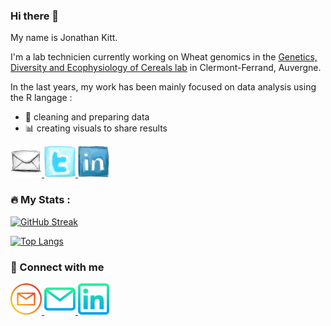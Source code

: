 ### Hi there 👋

My name is Jonathan Kitt.

I'm a lab technicien currently working on Wheat genomics in the [Genetics, Diversity and Ecophysiology of Cereals lab](https://eng-umr1095.clermont.hub.inrae.fr/) in Clermont-Ferrand, Auvergne.

In the last years, my work has been mainly focused on data analysis using the R langage : 

* 🧹 cleaning and preparing data
* 📊 creating visuals to share results



<a href="mailto:jonathan.kitt@protonmail.com">
  <img height="50" src="https://github.com/KittJonathan/KittJonathan/blob/main/images/66747_email_icon.png"/>
</a>
<a href="https://twitter.com/KittJonathan">
  <img height="50" src="https://github.com/KittJonathan/KittJonathan/blob/main/images/56285_twitter_icon.png"/>
</a>
<a href="https://www.linkedin.com/in/jonathan-kitt-aa57751a3/">
  <img height="50" src="https://github.com/KittJonathan/KittJonathan/blob/main/images/56279_linkedin_icon.png"/>
</a>

<!--
**KittJonathan/KittJonathan** is a ✨ _special_ ✨ repository because its `README.md` (this file) appears on your GitHub profile.

Here are some ideas to get you started:

- 🔭 I’m currently working on ...
- 🌱 I’m currently learning ...
- 👯 I’m looking to collaborate on ...
- 🤔 I’m looking for help with ...
- 💬 Ask me about ...
- 📫 How to reach me: ...
- 😄 Pronouns: ...
- ⚡ Fun fact: ...
-->

### :fire: My Stats :

[![GitHub Streak](http://github-readme-streak-stats.herokuapp.com?user=KittJonathan&theme=dark&background=000000theme=dark&exclude_days=Sun%2CSat&fire=6ACCF3&ring=6ACCF3)](https://git.io/streak-stats)

[![Top Langs](https://github-readme-stats.vercel.app/api/top-langs/?username=KittJonathan&layout=compact)](https://github.com/yushi1007)

<!--
# [![My GitHub stats](https://github-readme-stats.vercel.app/api?username=KittJonathan&theme=dark&show_icons=TRUE)](https://github.com/KittJonathan/github-readme-stats)
-->
### 💬 Connect with me

<a href="mailto:jonathan.kitt@protonmail.com">
  <img height="50px" src="https://github.com/KittJonathan/KittJonathan/blob/main/images/courrier.png"/>
</a>
<a href="mailto:jonathan.kitt@protonmail.com">
  <img height="50px" src="https://github.com/KittJonathan/KittJonathan/blob/main/images/email.png"/>
</a>
<a href="https://www.linkedin.com/in/jonathan-kitt-aa57751a3/">
  <img height="50px" src="https://github.com/KittJonathan/KittJonathan/blob/main/images/linkedin.png"/>
</a>
